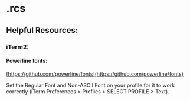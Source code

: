 # .rcs

## Helpful Resources:

### iTerm2:
#### Powerline fonts:
[https://github.com/powerline/fonts](https://github.com/powerline/fonts)

Set the Regular Font and Non-ASCII Font on your profile for it to work correctly (iTerm Preferences > Profiles > SELECT PROFILE > Text).
